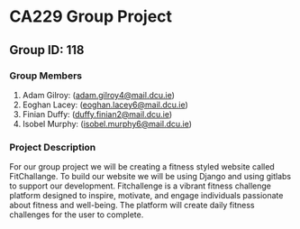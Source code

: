 # CA229 Group Project 

## Group ID: 118

### Group Members

1. Adam Gilroy: (adam.gilroy4@mail.dcu.ie)
2. Eoghan Lacey: (eoghan.lacey6@mail.dcu.ie)
3. Finian Duffy: (duffy.finian2@mail.dcu.ie)
4. Isobel Murphy: (isobel.murphy6@mail.dcu.ie)

### Project Description

For our group project we will be creating a fitness styled website called FitChallange. To build our website we will be using Django and using gitlabs to support our development. Fitchallenge is a vibrant fitness challenge platform designed to inspire, motivate, and engage individuals passionate about fitness and well-being. The platform will create daily fitness challenges for the user to complete.


